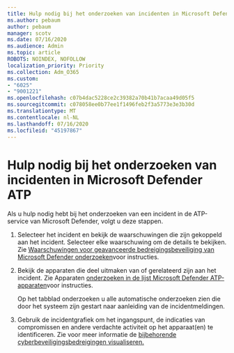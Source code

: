 ```yaml
---
title: Hulp nodig bij het onderzoeken van incidenten in Microsoft Defender ATP
ms.author: pebaum
author: pebaum
manager: scotv
ms.date: 07/16/2020
ms.audience: Admin
ms.topic: article
ROBOTS: NOINDEX, NOFOLLOW
localization_priority: Priority
ms.collection: Adm_O365
ms.custom:
- "6025"
- "9001221"
ms.openlocfilehash: c07b4dac5228ce2c39382a70b41b7acaa49d05f5
ms.sourcegitcommit: c078058ee0b77ee1f1496feb2f3a5773e3e3b30d
ms.translationtype: MT
ms.contentlocale: nl-NL
ms.lasthandoff: 07/16/2020
ms.locfileid: "45197867"
---
```

# <a name="need-help-investigating-incidents-in-microsoft-defender-atp"></a>Hulp nodig bij het onderzoeken van incidenten in Microsoft Defender ATP

Als u hulp nodig hebt bij het onderzoeken van een incident in de ATP-service van Microsoft Defender, volgt u deze stappen.

1. Selecteer het incident en bekijk de waarschuwingen die zijn gekoppeld aan het incident. Selecteer elke waarschuwing om de details te bekijken. Zie [Waarschuwingen voor geavanceerde bedreigingsbeveiliging van Microsoft Defender onderzoeken](https://docs.microsoft.com/windows/security/threat-protection/microsoft-defender-atp/investigate-alerts)voor instructies.
2. Bekijk de apparaten die deel uitmaken van of gerelateerd zijn aan het incident. Zie Apparaten [onderzoeken in de lijst Microsoft Defender ATP-apparaten](https://docs.microsoft.com/windows/security/threat-protection/microsoft-defender-atp/investigate-machines)voor instructies.<br/>
 
    Op het tabblad onderzoeken u alle automatische onderzoeken zien die door het systeem zijn gestart naar aanleiding van de incidentmeldingen.
3. Gebruik de incidentgrafiek om het ingangspunt, de indicaties van compromissen en andere verdachte activiteit op het apparaat(en) te identificeren. Zie voor meer informatie de [bijbehorende cyberbeveiligingsbedreigingen visualiseren.](https://docs.microsoft.com/windows/security/threat-protection/microsoft-defender-atp/investigate-incidents#visualizing-associated-cybersecurity-threats)  